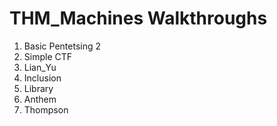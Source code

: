 # THM_Machines Walkthroughs
1. Basic Pentetsing 2 
2. Simple CTF
3. Lian_Yu
4. Inclusion
5. Library
6. Anthem
7. Thompson
